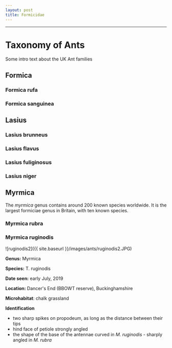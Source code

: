 ```yaml
---
layout: post
title: Formicidae
---
```


-----

# Taxonomy of Ants

Some intro text about the UK Ant families


##  Formica

### **Formica rufa**

### **Formica sanguinea**

##  Lasius

### **Lasius brunneus**

### **Lasius flavus**

### **Lasius fuliginosus**

### **Lasius niger**


##  Myrmica

The *myrmica* genus contains around 200 known species worldwide. It is the largest formiciae genus in Britain, with ten known species.

### **Myrmica rubra**

### **Myrmica ruginodis**

![ruginodis2]({{ site.baseurl }}/images/ants/ruginodis2.JPG)

**Genus:** Myrmica

**Species:** T. ruginodis

**Date seen:** early July, 2019

**Location:** Dancer's End (BBOWT reserve), Buckinghamshire

**Microhabitat**: chalk grassland

**Identification**

* two sharp spikes on propodeum, as long as the distance between their tips
* hind face of petiole strongly angled
* the shape of the base of the antennae curved in *M. ruginodis* - sharply angled in *M. rubra*